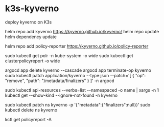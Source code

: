 # k3s-kyverno
deploy kyverno on K3s

helm repo add kyverno https://kyverno.github.io/kyverno/
helm repo update
helm dependency update

helm repo add policy-reporter https://kyverno.github.io/policy-reporter

sudo kubectl get polr -n kube-system -o wide
sudo kubectl get clusterpolicyreport -o wide

argocd app delete kyverno --cascade
argocd app terminate-op kyverno
sudo kubectl patch application/kyverno --type json --patch='[ { "op": "remove", "path": "/metadata/finalizers" } ]' -n argocd

sudo kubectl api-resources --verbs=list --namespaced -o name | xargs -n 1 kubectl get --show-kind --ignore-not-found -n kyverno

sudo kubectl patch ns kyverno -p '{"metadata":{"finalizers":null}}'
sudo kubectl delete ns kyverno

kctl get policyreport -A
